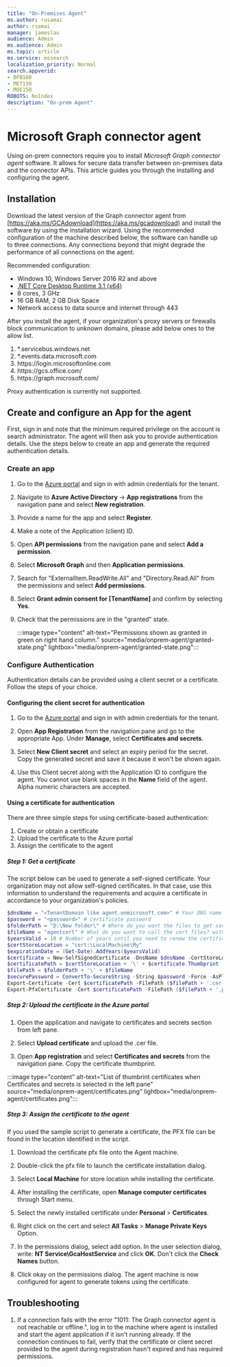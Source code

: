 ```yaml
--- 
title: "On-Premises Agent" 
ms.author: rusamai 
author: rsamai 
manager: jameslau 
audience: Admin
ms.audience: Admin 
ms.topic: article 
ms.service: mssearch 
localization_priority: Normal 
search.appverid: 
- BFB160 
- MET150 
- MOE150 
ROBOTS: NoIndex
description: "On-prem Agent" 
--- 
```


# Microsoft Graph connector agent

Using on-prem connectors require you to install *Microsoft Graph connector agent* software. It allows for secure data transfer between on-premises data and the connector APIs. This article guides you through the installing and configuring the agent.

## Installation

Download the latest version of the Graph connector agent from [https://aka.ms/GCAdownload](https://aka.ms/gcadownload) and install the software by using the installation wizard. Using the recommended configuration of the machine described below, the software can handle up to three connections. Any connections beyond that might degrade the performance of all connections on the agent.

Recommended configuration:

* Windows 10, Windows Server 2016 R2 and above
* [.NET Core Desktop Runtime 3.1 (x64)](https://dotnet.microsoft.com/download/dotnet-core/3.1)
* 8 cores, 3 GHz
* 16 GB RAM, 2 GB Disk Space
* Network access to data source and internet through 443

After you install the agent, if your organization's proxy servers or firewalls block communication to unknown domains, please add below ones to the allow list.

1. *.servicebus.windows.net
2. *.events.data.microsoft.com
3. https://<span>login.microsoftonline.</span>com
4. https://<span>gcs.office.</span>com/
5. https://<span>graph.microsoft.</span>com/

Proxy authentication is currently not supported.


## Create and configure an App for the agent  

First, sign in and note that the minimum required privilege on the account is search administrator. The agent will then ask you to provide authentication details. Use the steps below to create an app and generate the required authentication details.

### Create an app

1. Go to the [Azure portal](https://portal.azure.com) and sign in with admin credentials for the tenant.

2. Navigate to **Azure Active Directory** -> **App registrations** from the navigation pane and select **New registration**.

3. Provide a name for the app and select **Register**.

4. Make a note of the Application (client) ID.

5. Open **API permissions** from the navigation pane and select **Add a permission**.

6. Select **Microsoft Graph** and then **Application permissions**.

7. Search for "ExternalItem.ReadWrite.All" and "Directory.Read.All" from the permissions and select **Add permissions**.

8. Select **Grant admin consent for [TenantName]** and confirm by selecting **Yes**.

9. Check that the permissions are in the "granted" state.

	:::image type="content" alt-text="Permissions shown as granted in green on right hand column." source="media/onprem-agent/granted-state.png" lightbox="media/onprem-agent/granted-state.png":::

### Configure Authentication

Authentication details can be provided using a client secret or a certificate. Follow the steps of your choice.

#### Configuring the client secret for authentication

1. Go to the [Azure portal](https://portal.azure.com) and sign in with admin credentials for the tenant.

2. Open **App Registration** from the navigation pane and go to the appropriate App. Under **Manage**, select **Certificates and secrets**.

3. Select **New Client secret** and select an expiry period for the secret. Copy the generated secret and save it because it won't be shown again.

4. Use this Client secret along with the Application ID to configure the agent. You cannot use blank spaces in the **Name** field of the agent. Alpha numeric characters are accepted.

#### Using a certificate for authentication

There are three simple steps for using certificate-based authentication:

1. Create or obtain a certificate
1. Upload the certificate to the Azure portal
1. Assign the certificate to the agent

##### Step 1: Get a certificate

The script below can be used to generate a self-signed certificate. Your organization may not allow self-signed certificates. In that case, use this information to understand the requirements and acquire a certificate in accordance to your organization's policies.

```powershell
$dnsName = "<TenantDomain like agent.onmicrosoft.com>" # Your DNS name
$password = "<password>" # Certificate password
$folderPath = "D:\New folder\" # Where do you want the files to get saved to? The folder needs to exist.
$fileName = "agentcert" # What do you want to call the cert files? without the file extension
$yearsValid = 10 # Number of years until you need to renew the certificate
$certStoreLocation = "cert:\LocalMachine\My"
$expirationDate = (Get-Date).AddYears($yearsValid)
$certificate = New-SelfSignedCertificate -DnsName $dnsName -CertStoreLocation $certStoreLocation -NotAfter $expirationDate -KeyExportPolicy Exportable -KeySpec Signature
$certificatePath = $certStoreLocation + '\' + $certificate.Thumbprint
$filePath = $folderPath + '\' + $fileName
$securePassword = ConvertTo-SecureString -String $password -Force -AsPlainText
Export-Certificate -Cert $certificatePath -FilePath ($filePath + '.cer')
Export-PfxCertificate -Cert $certificatePath -FilePath ($filePath + '.pfx') -Password $securePassword
```

##### Step 2: Upload the certificate in the Azure portal

1. Open the application and navigate to certificates and secrets section from left pane.

1. Select **Upload certificate** and upload the .cer file.

1. Open **App registration** and select **Certificates and secrets** from the navigation pane. Copy the certificate thumbprint.

:::image type="content" alt-text="List of thumbrint certificates when Certificates and secrets is selected in the left pane" source="media/onprem-agent/certificates.png" lightbox="media/onprem-agent/certificates.png":::

##### Step 3: Assign the certificate to the agent

If you used the sample script to generate a certificate, the PFX file can be found in the location identified in the script.

1. Download the certificate pfx file onto the Agent machine.

1. Double-click the pfx file to launch the certificate installation dialog.

1. Select **Local Machine** for store location while installing the certificate.

1. After installing the certificate, open **Manage computer certificates** through Start menu.

1. Select the newly installed certificate under **Personal** > **Certificates**.

1. Right click on the cert and select **All Tasks** > **Manage Private Keys** Option.

1. In the permissions dialog, select add option. In the user selection dialog, write: **NT Service\GcaHostService** and click **OK**. Don't click the **Check Names** button.

1. Click okay on the permissions dialog. The agent machine is now configured for agent to generate tokens using the certificate.

## Troubleshooting

1. If a connection fails with the error "1011: The Graph connector agent is not reachable or offline.", log in to the machine where agent is installed and start the agent application if it isn't running already. If the connection continues to fail, verify that the certificate or client secret provided to the agent during registration hasn't expired and has required permissions.

